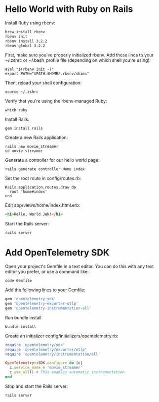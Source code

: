# Hello World with Ruby on Rails

Install Ruby using rbenv:

```bash
brew install rbenv
rbenv init
rbenv install 3.2.2
rbenv global 3.2.2
```

First, make sure you've properly initialized rbenv. Add these lines to your ~/.zshrc or ~/.bash_profile file (depending on which shell you're using):

```
eval "$(rbenv init -)"
export PATH="$PATH:$HOME/.rbenv/shims"
```

Then, reload your shell configuration:

```
source ~/.zshrc
```

Verify that you're using the rbenv-managed Ruby:

```
which ruby
```

Install Rails:

```
gem install rails
```

Create a new Rails application:

```
rails new movie_streamer
cd movie_streamer
```

Generate a controller for our hello world page:
```
rails generate controller Home index
```

Set the root route in config/routes.rb:
```
Rails.application.routes.draw do
  root 'home#index'
end
```

Edit app/views/home/index.html.erb:

```html
<h1>Hello, World Jek!</h1>
```

Start the Rails server:
```bash
rails server
```

# Add OpenTelemetry SDK
Open your project's Gemfile in a text editor. You can do this with any text editor you prefer, or use a command like:
```
code Gemfile
```

Add the following lines to your Gemfile:
```ruby
gem 'opentelemetry-sdk'
gem 'opentelemetry-exporter-otlp'
gem 'opentelemetry-instrumentation-all'
```

Run bundle install
```
bundle install
```

Create an initializer config/initializers/opentelemetry.rb:
```ruby
require 'opentelemetry/sdk'
require 'opentelemetry/exporter/otlp'
require 'opentelemetry/instrumentation/all'

OpenTelemetry::SDK.configure do |c|
  c.service_name = 'movie_streamer'
  c.use_all() # This enables automatic instrumentation
end
```

Stop and start the Rails server:

```bash
rails server
```
